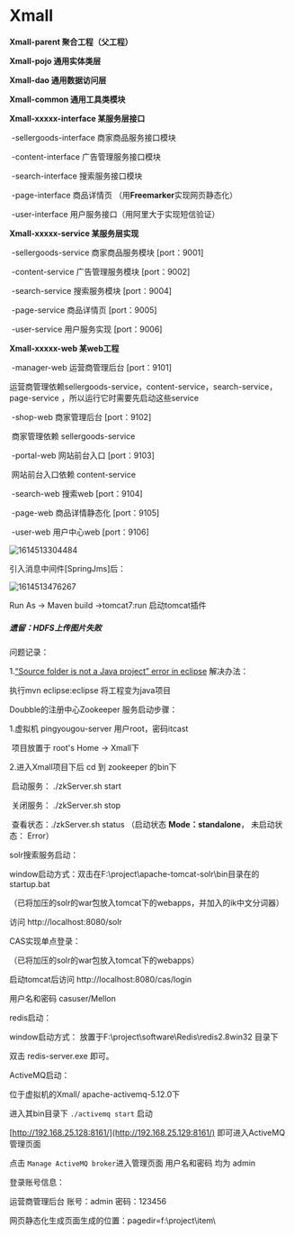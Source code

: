 # Xmall



**Xmall-parent 聚合工程（父工程）**

**Xmall-pojo 通用实体类层**

**Xmall-dao 通用数据访问层**

**Xmall-common 通用工具类模块**

**Xmall-xxxxx-interface  某服务层接口** 

​	-sellergoods-interface 商家商品服务接口模块

​	-content-interface 广告管理服务接口模块

​	-search-interface 搜索服务接口模块

​	-page-interface 商品详情页 （用**Freemarker**实现网页静态化）

​	-user-interface  用户服务接口（用阿里大于实现短信验证）

**Xmall-xxxxx-service   某服务层实现**

​	-sellergoods-service 商家商品服务模块    [port：9001]

​	-content-service 广告管理服务模块   [port：9002]

​	-search-service 搜索服务模块 [port：9004]

​	-page-service 商品详情页  [port：9005]

​	-user-service 用户服务实现 [port：9006]

**Xmall-xxxxx-web     某web工程**  

​	-manager-web  运营商管理后台    [port：9101]

​		运营商管理依赖sellergoods-service，content-service，search-service，page-service  ，所以运行它时需要先启动这些service

​	-shop-web  商家管理后台    [port：9102]

​		商家管理依赖 sellergoods-service

​	-portal-web  网站前台入口    [port：9103]

​		网站前台入口依赖 content-service

​	-search-web  搜索web   [port：9104]

​	-page-web   商品详情静态化  [port：9105]

​	-user-web  用户中心web  [port：9106]



![1614513304484](C:\Users\Admin\AppData\Roaming\Typora\typora-user-images\1614513304484.png)



引入消息中间件[SpringJms]后：

![1614513476267](C:\Users\Admin\AppData\Roaming\Typora\typora-user-images\1614513476267.png)



Run As -> Maven build ->tomcat7:run 启动tomcat插件



##### 遗留：HDFS上传图片失败







问题记录：

1.[“Source folder is not a Java project” error in eclipse](https://stackoverflow.com/questions/11719545/source-folder-is-not-a-java-project-error-in-eclipse)  解决办法：

执行mvn eclipse:eclipse 将工程变为java项目







Doubble的注册中心Zookeeper 服务启动步骤：

1.虚拟机 pingyougou-server    用户root，密码itcast

​       项目放置于 root's Home ->  Xmall下

2.进入Xmall项目下后 cd 到 zookeeper 的bin下

​		启动服务： ./zkServer.sh start

​                关闭服务： ./zkServer.sh stop

​		查看状态：./zkServer.sh status （启动状态 **Mode：standalone**， 未启动状态： Error）





solr搜索服务启动：

window启动方式：双击在F:\project\apache-tomcat-solr\bin目录在的startup.bat

（已将加压的solr的war包放入tomcat下的webapps，并加入的ik中文分词器）

访问 http://localhost:8080/solr 



CAS实现单点登录：

（已将加压的solr的war包放入tomcat下的webapps）

启动tomcat后访问 http://localhost:8080/cas/login

用户名和密码 casuser/Mellon



redis启动：

window启动方式： 放置于F:\project\software\Redis\redis2.8win32 目录下

双击 redis-server.exe 即可。



ActiveMQ启动：

位于虚拟机的Xmall/ apache-activemq-5.12.0下

进入其bin目录下  `./activemq start` 启动

[http://192.168.25.128:8161/](http://192.168.25.129:8161/)  即可进入ActiveMQ管理页面

点击 `Manage ActiveMQ broker`进入管理页面    用户名和密码  均为 admin 







登录账号信息：

运营商管理后台   账号：admin   密码：123456





网页静态化生成页面生成的位置：pagedir=f:\\project\\item\\